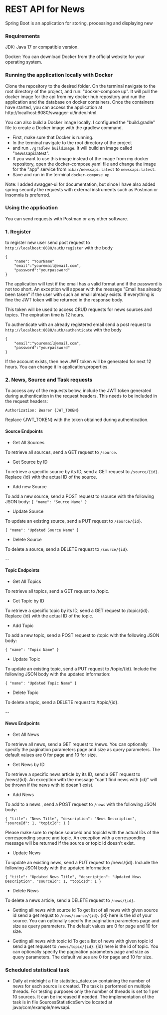 # REST API for News

Spring Boot is an application for storing, processing and displaying new

### Requirements
JDK: Java 17 or compatible version.

Docker: You can download Docker from the official website for your operating system.

### Running the application locally with Docker
Clone the repository to the desired folder. On the terminal navigate to the root directory of the project, and run: "docker-compose up". It will pull the docker image for the api from my docker hub repository and run the application and the database on docker containers. Once the containers have started, you can access the application at http://localhost:8080/swagger-ui/index.html.

You can also build a Docker image locally. I configured the "build.gradle" file to create a Docker image with the gradlew command.

- First, make sure that Docker is running.
- In the terminal navigate to the root directory of the project
- and run ```./gradlew buildImage```. It will build an image called "newssapi:latest". 
- If you want to use this image instead of the image from my docker repository, open the docker-compose.yaml file and change the image for the "app" service from ```aibar/newssapi:latest``` to ```newssapi:latest```.
- Save and run in the terminal ```docker-compose up```. 

Note: I added swagger-ui for documentation, but since I have also added spring security the requests with external instruments such as Postman or Insomnia is preferred. 


### Using the application

You can send requests with Postman or any other software.

### 1. Register

to register new user send post request to ```http://localhost:8080/auth/register``` with the body
```
{
    "name": "YourName"
    "email":"youremail@email.com",
    "password":"yourpassword"
}
```

The application will test if the email has a valid format and if the password is not too short. An exception will appear with the message "Email has already been taken" if the user with such an email already exists. If everything is fine the JWT token will be returned in the response body.

This token will be used to access CRUD requests for news sources and topics. The expiration time is 12 hours.

To authenticate with an already registered email send a post request to ```http://localhost:8080/auth/authenticate``` with the body

```
{
    "email":"youremail@email.com",
    "password":"yourpassword"
}
```
If the account exists, then new JWT token will be generated for next 12 hours. You can change it in application.properties. 


### 2. News, Source and Task requests

To access any of the requests below, include the JWT token generated during authentication in the request headers.
This needs to be included in the request headers:

    Authorization: Bearer {JWT_TOKEN}

Replace {JWT_TOKEN} with the token obtained during authentication.

#### Source Endpoints

- Get All Sources

To retrieve all sources, send a GET request to ```/source```.

- Get Source by ID

To retrieve a specific source by its ID, send a GET request to ```/source/{id}```. Replace {id} with the actual ID of the source.

- Add new Source

To add a new source, send a POST request to /source with the following JSON body: ```{ "name": "Source Name" }```

- Update Source

To update an existing source, send a PUT request to ```/source/{id}```.

```{ "name": "Updated Source Name" }```
- Delete Source

To delete a source, send a DELETE request to ```/source/{id}```.

--

#### Topic Endpoints

- Get All Topics

To retrieve all topics, send a GET request to /topic.

- Get Topic by ID

To retrieve a specific topic by its ID, send a GET request to /topic/{id}. Replace {id} with the actual ID of the topic.

- Add Topic

To add a new topic, send a POST request to /topic with the following JSON body:

```{ "name": "Topic Name" }```
- Update Topic

To update an existing topic, send a PUT request to /topic/{id}. Include the following JSON body with the updated information:

```{ "name": "Updated Topic Name" }```

- Delete Topic

To delete a topic, send a DELETE request to /topic/{id}.

-- 
#### News Endpoints

- Get All News

    
To retrieve all news, send a GET request to /news. You can optionally specify the pagination parameters page and size as query parameters. The default values are 0 for page and 10 for size.

- Get News by ID

To retrieve a specific news article by its ID, send a GET request to /news/{id}. An exception with the message "can't find news with {id}" will be thrown if the news with id doesn't exist.

- Add News

To add to a news , send a POST request to ```/news``` with the following JSON body:

    { "title": "News Title", "description": "News Description", "sourceId": 1, "topicId": 1 }
Please make sure to replace sourceId and topicId with the actual IDs of the corresponding source and topic. An exception with a corresponding message will be returned if the source or topic id doesn't exist.

- Update News

To update an existing news, send a PUT request to /news/{id}. Include the following JSON body with the updated information:

    { "title": "Updated News Title", "description": "Updated News Description", "sourceId": 1, "topicId": 1 }

- Delete News

To delete a news article, send a DELETE request to ```/news/{id}```.

- Getting all news with source id
To get list of all news with given source id send a get requst to ```/news/source/{id}```. {id} here is the id of your source. You can optionally specify the pagination parameters page and size as query parameters. The default values are 0 for page and 10 for size.

- Getting all news with topic id
To get a list of news with given topic id send a get requset to ```/news/topic/{id}```. {id} here is the id of topic. You can optionally specify the pagination parameters page and size as query parameters. The default values are 0 for page and 10 for size.

### Scheduled statistical task
- Daily at midnight a file statistics_date.csv containing the number of news for
  each source is created. The task is performed on multiple threads. For testing purposes only the number of threads is set to 1 per 10 sources. It can be increased  if needed. The implementation of the task is in file SourcesStatisticsService located at java/com/example/newsapi.

